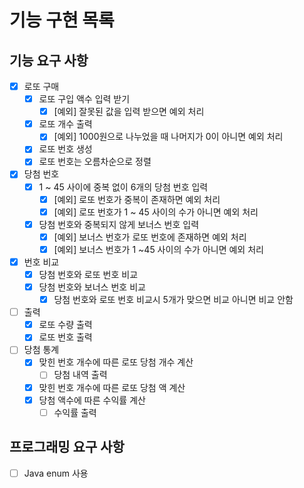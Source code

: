 # 기능 구현 목록

## 기능 요구 사항
- [x] 로또 구매
  - [x] 로또 구입 액수 입력 받기
    - [x] [예외] 잘못된 값을 입력 받으면 예외 처리
  - [x] 로또 개수 출력
    - [x] [예외] 1000원으로 나누었을 때 나머지가 0이 아니면 예외 처리
  - [x] 로또 번호 생성
  - [x] 로또 번호는 오름차순으로 정렬
- [x] 당첨 번호
  - [x] 1 ~ 45 사이에 중복 없이 6개의 당첨 번호 입력
    - [x] [예외] 로또 번호가 중복이 존재하면 예외 처리
    - [X] [예외] 로또 번호가 1 ~ 45 사이의 수가 아니면 예외 처리
  - [x] 당첨 번호와 중복되지 않게 보너스 번호 입력
    - [x] [예외] 보너스 번호가 로또 번호에 존재하면 예외 처리
    - [x] [예외] 보너스 번호가 1 ~45 사이의 수가 아니면 예외 처리
- [x] 번호 비교
  - [x] 당첨 번호와 로또 번호 비교
  - [x] 당첨 번호와 보너스 번호 비교
    - [x] 당첨 번호와 로또 번호 비교시 5개가 맞으면 비교 아니면 비교 안함
- [ ] 출력
  - [x] 로또 수량 출력
  - [x] 로또 번호 출력
- [ ] 당첨 통계
  - [x] 맞힌 번호 개수에 따른 로또 당첨 개수 계산
    - [ ] 당첨 내역 출력
  - [x] 맞힌 번호 개수에 따른 로또 당첨 액 계산
  - [x] 당첨 액수에 따른 수익률 계산
    - [ ] 수익률 출력

## 프로그래밍 요구 사항
- [ ] Java enum 사용